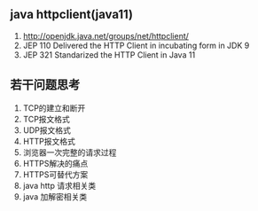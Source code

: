 ## java httpclient(java11)

1. http://openjdk.java.net/groups/net/httpclient/
2. JEP 110 Delivered the HTTP Client in incubating form in JDK 9
3. JEP 321 Standarized the HTTP Client in Java 11

## 若干问题思考

1. TCP的建立和断开
2. TCP报文格式
3. UDP报文格式
3. HTTP报文格式
4. 浏览器一次完整的请求过程
5. HTTPS解决的痛点
6. HTTPS可替代方案
7. java http 请求相关类
8. java 加解密相关类